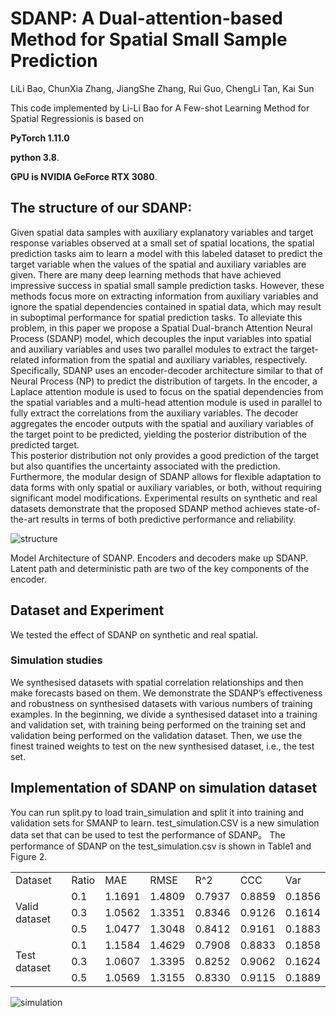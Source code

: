 
# SDANP: A Dual-attention-based Method for Spatial Small Sample Prediction
LiLi Bao,  ChunXia Zhang, JiangShe Zhang, Rui Guo, ChengLi Tan, Kai Sun

 This code implemented by Li-Li Bao for  A Few-shot Learning Method for Spatial Regressionis is based on 
 
  **PyTorch 1.11.0**
  
  **python 3.8**. 
  
  **GPU is NVIDIA GeForce RTX 3080**.
## The structure of our SDANP:
  Given spatial data samples with auxiliary explanatory variables and target response variables observed at a small set of spatial locations, the spatial prediction tasks aim to learn a model with this labeled dataset to predict the target variable when the values of the spatial and auxiliary variables are given.
There are many deep learning methods that have achieved impressive success in spatial small sample prediction tasks. 
However, these methods focus more on extracting information from auxiliary variables and ignore the spatial dependencies contained in spatial data, which may result in suboptimal performance for spatial prediction tasks. 
To alleviate this problem, in this paper we propose a Spatial Dual-branch Attention Neural Process (SDANP) model, which decouples the input variables into spatial and auxiliary variables and uses two parallel modules to extract the target-related information from the spatial and auxiliary variables, respectively.
Specifically, SDANP uses an encoder-decoder architecture similar to that of Neural Process (NP) to predict the distribution of targets. 
In the encoder, a Laplace attention module is used to focus on the spatial dependencies from the spatial variables and a multi-head attention module is used in parallel to fully extract the correlations from the auxiliary variables. 
The decoder aggregates the encoder outputs with the spatial and auxiliary variables of the target point to be predicted, yielding the posterior distribution of the predicted target.  
This posterior distribution not only provides a good prediction of the target but also quantifies the uncertainty associated with the prediction.
Furthermore, the modular design of SDANP allows for flexible adaptation to data forms with only spatial or auxiliary variables, or both, without requiring significant model modifications. 
Experimental results on synthetic and real datasets demonstrate that the proposed SDANP method achieves state-of-the-art results in terms of both predictive performance and reliability.

![structure](https://github.com/bll744958765/SMANP/assets/92556725/f441bb58-1e46-4b11-b3a7-39e8e5938440)

Model Architecture of SDANP. Encoders and decoders make up SDANP. Latent path and deterministic path are two of the key components of the encoder.
## Dataset and Experiment
We tested the effect of SDANP on synthetic and real spatial. 

### Simulation studies
We synthesised datasets with spatial correlation relationships and then make forecasts based on them. 
We demonstrate the SDANP’s effectiveness and robustness on synthesised datasets with various numbers of training examples. In the beginning, we divide a synthesised dataset into a training and validation set, with training being performed on the training set and validation being performed on the validation dataset. Then, we use the finest trained weights to test on the new synthesised dataset, i.e., the test set.


## Implementation of SDANP on simulation dataset
You can run split.py to load train_simulation and split it into training and validation sets for SMANP to learn. test_simulation.CSV is a new simulation data set that can be used to test the performance of SDANP。 The performance of SDANP on the test_simulation.csv is shown in Table1 and Figure 2.

<table>
    <tr>
        <td>Dataset</td> 
        <td>Ratio</td> 
        <td>MAE</td> 
        <td>RMSE</td> 
        <td>R^2</td> 
        <td>CCC</td> 
        <td>Var</td> 
   </tr>
   <tr>
        <td rowspan="3">Valid dataset</td>    
        <td>0.1</td> 
        <td>1.1691</td> 
        <td>1.4809</td> 
        <td>0.7937</td> 
       	<td>0.8859</td> 
        <td>0.1856</td> 
    </tr>
    <tr>
        <td>0.3</td> 
        <td>1.0562</td>  
        <td>1.3351</td> 
      	 <td>0.8346</td>
        <td>0.9126</td> 
        <td>0.1614</td> 
    </tr>
    <tr>
        <td>0.5</td> 
        <td>1.0477</td>  
        <td>1.3048</td> 
      	 <td>0.8412</td> 
        <td>0.9161</td> 
      	 <td>0.1883</td>
    </tr>
    <tr>
       <td rowspan="3">Test dataset</td>    
  		   <td>0.1</td> 
      	<td>1.1584</td> 
       <td>1.4629</td> 
       <td>0.7908</td> 
       <td>0.8833</td> 
       <td>0.1858</td> 
    </tr>
    <tr>
        <td>0.3</td> 
        <td>1.0607</td>  
        <td>1.3395</td> 
      	 <td>0.8252</td> 
        <td>0.9062</td> 
      	 <td>0.1624</td>
    </tr>
    <tr>
        <td>0.5</td> 
        <td>1.0569</td>  
        <td>1.3155</td> 
      	 <td>0.8330</td> 
        <td>0.9115</td> 
      	 <td>0.1889</td>
    </tr>
 
</table>

![simulation](https://user-images.githubusercontent.com/92556725/226334344-f9df5dcc-d096-47e3-893b-49fe7342553f.png)

